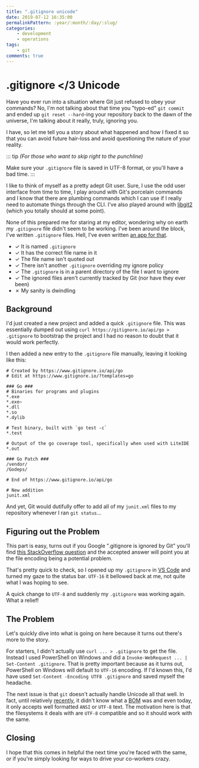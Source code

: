 ```yaml
---
title: ".gitignore unicode"
date: 2019-07-12 16:35:00
permalinkPattern: :year/:month/:day/:slug/
categories:
    - development
    - operations
tags:
    - git
comments: true
---
```


# .gitignore </3 Unicode

Have you ever run into a situation where Git just refused to obey your commands? No, I'm
not talking about that time you "typo-ed" `git commit` and ended up `git reset --hard`-ing
your repository back to the dawn of the universe, I'm talking about it really, truly,
ignoring you.

I have, so let me tell you a story about what happened and how I fixed it so that you can
avoid future hair-loss and avoid questioning the nature of your reality.

::: tip
*(For those who want to skip right to the punchline)*

Make sure your `.gitignore` file is saved in UTF-8 format, or you'll have a bad time.
:::

<!-- more -->

I like to think of myself as a pretty adept Git user. Sure, I use the odd user interface
from time to time, I play around with Git's porcelain commands and I know that there are
plumbing commands which I can use if I really need to automate things through the CLI. I've
also played around with [libgit2] (which you totally should at some point).

None of this prepared me for staring at my editor, wondering why on earth my `.gitignore` file
didn't seem to be working. I've been around the block, I've written `.gitignore` files. Hell,
I've even written [an app for that][git-tool].

 - ✓ It is named `.gitignore`
 - ✓ It has the correct file name in it
 - ✓ The file name isn't quoted out
 - ✓ There isn't another `.gitignore` overriding my ignore policy
 - ✓ The `.gitignore` is in a parent directory of the file I want to ignore
 - ✓ The ignored files aren't currently tracked by Git (nor have they ever been)
 - ✗ My sanity is dwindling

## Background
I'd just created a new project and added a quick `.gitignore` file. This was essentially
dumped out using `curl https://gitignore.io/api/go > .gitignore` to bootstrap the project
and I had no reason to doubt that it would work perfectly.

I then added a new entry to the `.gitignore` file manually, leaving it looking like this:

```gitignore
# Created by https://www.gitignore.io/api/go
# Edit at https://www.gitignore.io/?templates=go

### Go ###
# Binaries for programs and plugins
*.exe
*.exe~
*.dll
*.so
*.dylib

# Test binary, built with `go test -c`
*.test

# Output of the go coverage tool, specifically when used with LiteIDE
*.out

### Go Patch ###
/vendor/
/Godeps/

# End of https://www.gitignore.io/api/go

# New addition
junit.xml
```

And yet, Git would dutifully offer to add all of my `junit.xml` files to my repository
whenever I ran `git status`...

## Figuring out the Problem
This part is easy, turns out if you Google ".gitignore is ignored by Git" you'll find
[this StackOverflow question](https://stackoverflow.com/questions/11451535/gitignore-is-ignored-by-git/22520528)
and the accepted answer will point you at the file encoding being a potential problem.

That's pretty quick to check, so I opened up my `.gitignore` in [VS Code][] and turned my
gaze to the status bar. `UTF-16` it bellowed back at me, not quite what I was hoping to see.

A quick change to `UTF-8` and suddenly my `.gitignore` was working again. What a relief!

## The Problem
Let's quickly dive into what is going on here because it turns out there's more to the story.

For starters, I didn't actually use `curl ... > .gitignore` to get the file. Instead I used
PowerShell on Windows and did a `Invoke-WebRequest ... | Set-Content .gitignore`. That is
pretty important because as it turns out, PowerShell on Windows will default to `UTF-16` encoding.
If I'd known this, I'd have used `Set-Content -Encoding UTF8 .gitignore` and saved myself the
headache.

The next issue is that `git` doesn't actually handle Unicode all that well. In fact, until
relatively [recently](https://github.com/git/git-scm.com/issues/663), it didn't know what
a [BOM] was and even today, it only accepts well formatted `ANSI` or `UTF-8` text. The motivation
here is that the filesystems it deals with are `UTF-8` compatible and so it should work with
the same.

## Closing
I hope that this comes in helpful the next time you're faced with the same, or if you're simply
looking for ways to drive your co-workers crazy.

[git-tool]: https://github.com/SierraSoftworks/git-tool
[libgit2]: https://github.com/libgit2
[VS Code]: https://code.visualstudio.com/
[BOM]: https://en.wikipedia.org/wiki/Byte_order_mark
